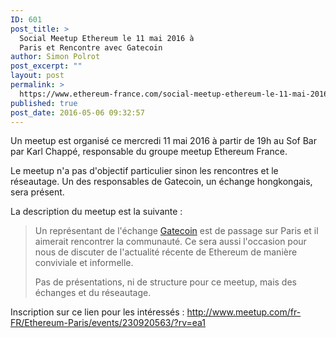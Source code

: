 ```yaml
---
ID: 601
post_title: >
  Social Meetup Ethereum le 11 mai 2016 à
  Paris et Rencontre avec Gatecoin
author: Simon Polrot
post_excerpt: ""
layout: post
permalink: >
  https://www.ethereum-france.com/social-meetup-ethereum-le-11-mai-2016-et-rencontre-avec-gatecoin/
published: true
post_date: 2016-05-06 09:32:57
---
```

<p class="p1">Un meetup est organisé ce mercredi 11 mai 2016 à partir de 19h au Sof Bar par Karl Chappé, responsable du groupe meetup Ethereum France.</p>
<p class="p1">Le meetup n'a pas d'objectif particulier sinon les rencontres et le réseautage. Un des responsables de Gatecoin, un échange hongkongais, sera présent.</p>
<p class="p1">La description du meetup est la suivante :</p>

<blockquote>
<p class="p1"><span class="s1">Un représentant de l'échange <a href="https://gatecoin.com/">Gatecoin</a></span><span class="s2"> est de passage sur Paris et il aimerait rencontrer la communauté. Ce sera aussi l'occasion pour nous de discuter de l'actualité récente de Ethereum de manière conviviale et informelle.</span></p>
<p class="p1"><span class="s2">Pas de présentations, ni de structure pour ce meetup, mais des échanges et du réseautage.</span></p>
</blockquote>
<p class="p1">Inscription sur ce lien pour les intéressés : <a href="http://www.meetup.com/fr-FR/Ethereum-Paris/events/230920563/?rv=ea1">http://www.meetup.com/fr-FR/Ethereum-Paris/events/230920563/?rv=ea1</a></p>